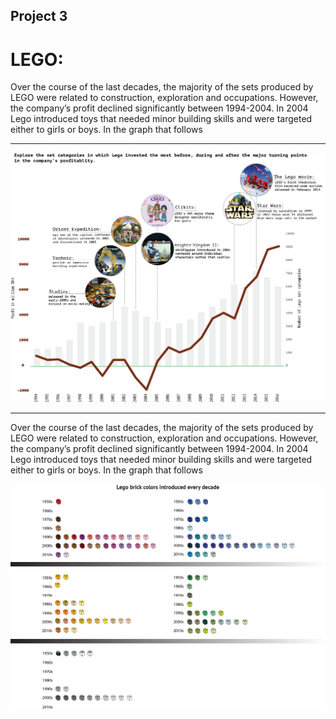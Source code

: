 ## Project 3

# LEGO: 

Over the course of the last decades, the majority of the sets produced by LEGO were related to construction, exploration and occupations. However, the company’s profit declined significantly between 1994-2004. In 2004 Lego introduced toys that needed minor building skills and were targeted either to girls or boys. In the graph that follows  








---


![](print_business.png)

---







Over the course of the last decades, the majority of the sets produced by LEGO were related to construction, exploration and occupations. However, the company’s profit declined significantly between 1994-2004. In 2004 Lego introduced toys that needed minor building skills and were targeted either to girls or boys. In the graph that follows  




![](colors.png)

